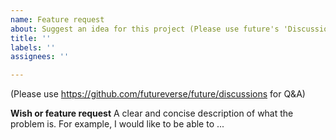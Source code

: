 ```yaml
---
name: Feature request
about: Suggest an idea for this project (Please use future's 'Discussions' for Q&A)
title: ''
labels: ''
assignees: ''

---
```

(Please use <https://github.com/futureverse/future/discussions> for Q&A)

**Wish or feature request**
A clear and concise description of what the problem is. For example, I would like to be able to ...
